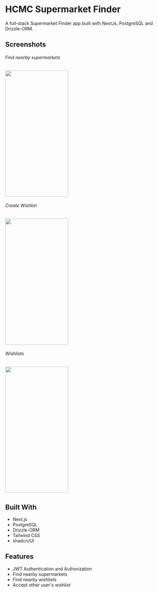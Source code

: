 # HCMC Supermarket Finder
A full-stack Supermarket Finder app built with NextJs, PostgreSQL and Drizzle-ORM.

## Screenshots

###### Find nearby supermarkets
<img src="" width="200" height="400" />

###### Create Wishlist
<img src="" width="200" height="400" />

###### Wishlists
<img src="" width="200" height="400" />


###### 

## Built With
- Next.js
- PostgreSQL
- Drizzle-ORM
- Tailwind CSS
- shadcn/UI

## Features
- JWT Authentication and Authorization
- Find nearby supermarkets
- Find nearby wishlists
- Accept other user's wishlist
